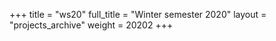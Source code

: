 +++
title = "ws20"
full_title = "Winter semester 2020"
layout = "projects_archive"
weight = 20202
+++
